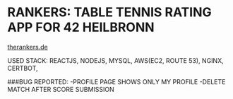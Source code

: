 # RANKERS: TABLE TENNIS RATING APP FOR 42 HEILBRONN

[therankers.de](https://therankers.de)

USED STACK: REACTJS, NODEJS, MYSQL, AWS(EC2, ROUTE 53), NGINX, CERTBOT,

###BUG REPORTED: 
-PROFILE PAGE SHOWS ONLY MY PROFILE
-DELETE MATCH AFTER SCORE SUBMISSION
